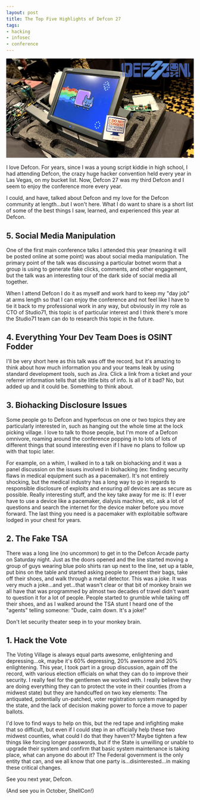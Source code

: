 ```yaml
---
layout: post
title: The Top Five Highlights of Defcon 27
tags:
- hacking
- infosec
- conference
---
```


![Voting Village at Defcon 27](/public/images/2019-08-25-defcon.jpg)

I love Defcon. For years, since I was a young script kiddie in high school, I had attending Defcon, the crazy huge hacker convention held every year in Las Vegas, on my bucket list. Now, Defcon 27 was my third Defcon and I seem to enjoy the conference more every year.

I could, and have, talked about Defcon and my love for the Defcon community at length...but I won't here. What I do want to share is a short list of some of the best things I saw, learned, and experienced this year at Defcon.

## 5. Social Media Manipulation

One of the first main conference talks I attended this year (meaning it will be posted online at some point) was about social media manipulation. The primary point of the talk was discussing a particular botnet worm that a group is using to generate fake clicks, comments, and other engagement, but the talk was an interesting tour of the dark side of social media all together.

When I attend Defcon I do it as myself and work hard to keep my "day job" at arms length so that I can enjoy the conference and not feel like I have to tie it back to my professional work in any way, but obviously in my role as CTO of Studio71, this topic is of particular interest and I think there's more the Studio71 team can do to research this topic in the future.

## 4. Everything Your Dev Team Does is OSINT Fodder

I'll be very short here as this talk was off the record, but it's amazing to think about how much information you and your teams leak by using standard development tools, such as Jira. Click a link from a ticket and your referrer information tells that site little bits of info. Is all of it bad? No, but added up and it could be. Something to think about.

## 3. Biohacking Disclosure Issues

Some people go to Defcon and hyperfocus on one or two topics they are particularly interested in, such as hanging out the whole time at the lock picking village. I love to talk to those people, but I'm more of a Defcon omnivore, roaming around the conference popping in to lots of lots of different things that sound interesting even if I have no plans to follow up with that topic later.

For example, on a whim, I walked in to a talk on biohacking and it was a panel discussion on the issues involved in biohacking (ex: finding security flaws in medical equipment such as a pacemaker). It's not entirely shocking, but the medical industry has a long way to go in regards to responsible disclosure of exploits and ensuring *all* devices are as secure as possible. Really interesting stuff, and the key take away for me is: If I ever have to use a device like a pacemaker, dialysis machine, etc, ask a lot of questions and search the internet for the device maker before you move forward. The last thing you need is a pacemaker with exploitable software lodged in your chest for years.

## 2. The Fake TSA

There was a long line (no uncommon) to get in to the Defcon Arcade party on Saturday night. Just as the doors opened and the line started moving a group of guys wearing blue polo shirts ran up next to the line, set up a table, put bins on the table and started asking people to present their bags, take off their shoes, and walk through a metal detector. This was a joke. It was very much a joke...and yet...that wasn't clear or that bit of monkey brain we all have that was programmed by almost two decades of travel didn't want to question it for a lot of people. People started to grumble while taking off their shoes, and as I walked around the TSA stunt I heard one of the "agents" telling someone: "Dude, calm down. It's a joke!"

Don't let security theater seep in to your monkey brain.

## 1. Hack the Vote

The Voting Village is always equal parts awesome, enlightening and depressing...ok, maybe it's 60% depressing, 20% awesome and 20% enlightening. This year, I took part in a group discussion, again off the record, with various election officials on what they can do to improve their security. I really feel for the gentlemen we worked with. I really believe they are doing everything they can to protect the vote in their counties (from a midwest state) but they are handcuffed on two key elements: The antiquated, potentially un-patched, voter registration system managed by the state, and the lack of decision making power to force a move to paper ballots.

I'd love to find ways to help on this, but the red tape and infighting make that so difficult, but even if I could step in an officially help these two midwest counties, what could I do that they haven't? Maybe tighten a few things like forcing longer passwords, but if the State is unwilling or unable to upgrade their system and confirm that basic system maintenance is taking place, what can anyone do about it? The Federal government is the only entity that can, and we all know that one party is...disinterested...in making these critical changes.

See you next year, Defcon.

(And see you in October, ShellCon!)